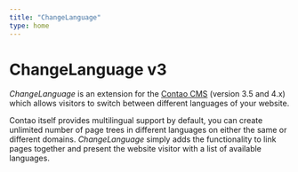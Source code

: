 ```yaml
---
title: "ChangeLanguage"
type: home
---
```


# ChangeLanguage v3

*ChangeLanguage* is an extension for the [Contao CMS][1] (version 3.5 and 4.x)
which allows visitors to switch between different languages of your website.

Contao itself provides multilingual support by default, you can create unlimited
number of page trees in different languages on either the same or different
domains. *ChangeLanguage* simply adds the functionality to link pages
together and present the website visitor with a list of available languages.



[1]: https://contao.org
